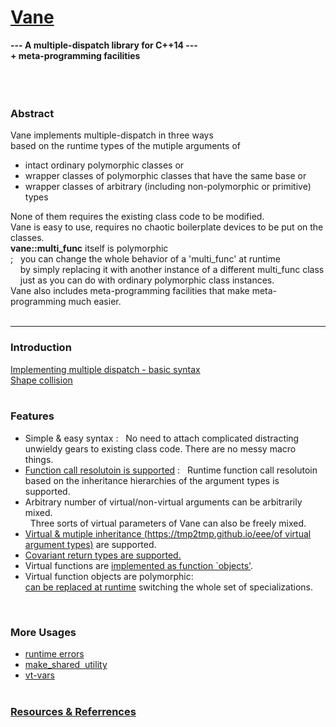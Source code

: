 # [Vane](https://tmp2tmp.github.io/eee/)

**---  A multiple-dispatch library for C++14 ---  
     + meta-programming facilities**  
&nbsp;  
&nbsp;  
&nbsp;  
### Abstract
Vane implements multiple-dispatch in three ways  
based on the runtime types of the mutiple arguments of
- intact ordinary polymorphic classes or
- wrapper classes of polymorphic classes that have the same base or
- wrapper classes of arbitrary (including non-polymorphic or primitive) types  

None of them requires the existing class code to be modified.  
Vane is easy to use, requires no chaotic boilerplate devices to be put on the classes.  
**vane::multi\_func** itself is polymorphic &nbsp;  
; &nbsp;  you can change the whole behavior of a 'multi\_func' at runtime  
&nbsp; &nbsp; by simply replacing it with another instance of a different multi\_func class  
&nbsp; &nbsp; just as you can do with ordinary polymorphic class instances.  
Vane also includes meta-programming facilities that make meta-programming much easier.
&nbsp;  
&nbsp;  

****

### Introduction
[Implementing multiple dispatch - basic syntax](https://tmp2tmp.github.io/eee/hello_world.html)  
[Shape collision](https://tmp2tmp.github.io/eee/collide.html)  
&nbsp;  

### Features
- Simple & easy syntax : &nbsp; No need to attach complicated distracting unwieldy gears to existing class code. There are no messy macro things.
- [Function call resolutoin is supported](https://tmp2tmp.github.io/eee/call_resolution.html) : &nbsp; 
  Runtime function call resolutoin based on the inheritance hierarchies of the argument types is supported.
- Arbitrary number of virtual/non-virtual arguments can be arbitrarily mixed.  
  &nbsp; Three sorts of virtual parameters of Vane can also be freely mixed.
- [Virtual & mutiple inheritance (https://tmp2tmp.github.io/eee/of virtual argument types)](diamond.html) are supported.
- [Covariant return types are supported.](https://tmp2tmp.github.io/eee/covariant_return_types.html)
- Virtual functions are [implemented as function `objects'](https://tmp2tmp.github.io/eee/oop_featured.html).
- Virtual function objects are polymorphic:  
  [can be replaced at runtime](https://tmp2tmp.github.io/eee/replacing_virtual_functions.html) switching the whole set of specializations.

&nbsp;  

### More Usages
<!--
- [utility &nbsp; for std::shared_ptr](https://tmp2tmp.github.io/eee/make_shared.html)  
- [std::shared_ptr &nbsp; utility](https://tmp2tmp.github.io/eee/make_shared.html)  
- [```make_shared utility```](https://tmp2tmp.github.io/eee/make_shared.html)  
- [using with &nbsp; std::shared_ptr](https://tmp2tmp.github.io/eee/make_shared.html)  
- forcing static dispatch / calling base implementations
-->
- [runtime errors](https://tmp2tmp.github.io/eee/runtime_errors.html)
- [make_shared &nbsp;utility](https://tmp2tmp.github.io/eee/make_shared.html)  
- [vt-vars](https://tmp2tmp.github.io/eee/vt-vars.html)  
&nbsp;  


### [Resources & Referrences](https://tmp2tmp.github.io/eee/resources.html)




